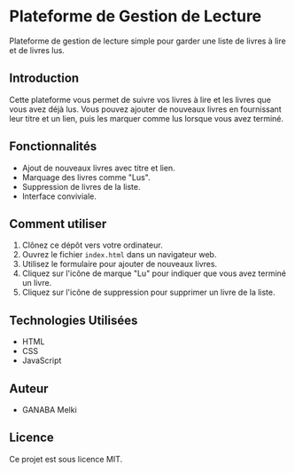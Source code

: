# Plateforme de Gestion de Lecture

Plateforme de gestion de lecture simple pour garder une liste de livres à lire et de livres lus.

## Introduction

Cette plateforme vous permet de suivre vos livres à lire et les livres que vous avez déjà lus. Vous pouvez ajouter de nouveaux livres en fournissant leur titre et un lien, puis les marquer comme lus lorsque vous avez terminé.

## Fonctionnalités

- Ajout de nouveaux livres avec titre et lien.
- Marquage des livres comme "Lus".
- Suppression de livres de la liste.
- Interface conviviale.

## Comment utiliser

1. Clônez ce dépôt vers votre ordinateur.
2. Ouvrez le fichier `index.html` dans un navigateur web.
3. Utilisez le formulaire pour ajouter de nouveaux livres.
4. Cliquez sur l'icône de marque "Lu" pour indiquer que vous avez terminé un livre.
5. Cliquez sur l'icône de suppression pour supprimer un livre de la liste.

## Technologies Utilisées

- HTML
- CSS
- JavaScript

## Auteur

- GANABA Melki

## Licence

Ce projet est sous licence MIT.


